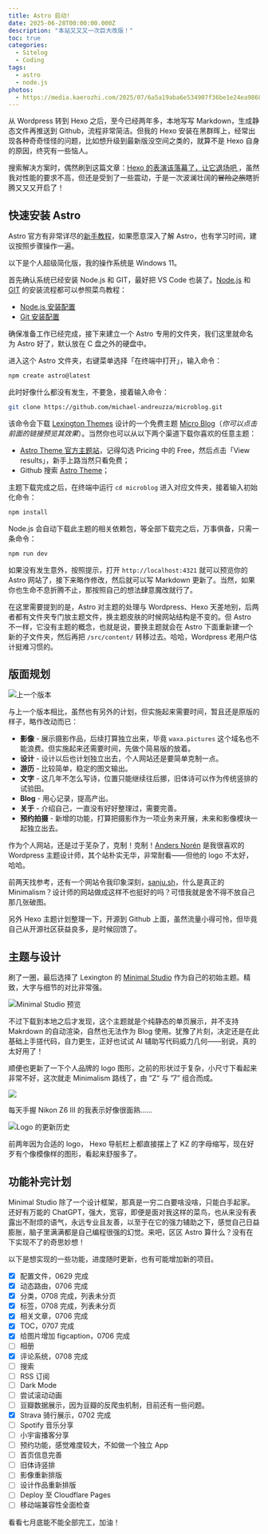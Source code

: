 ```yaml
---
title: Astro 启动!
date: 2025-06-28T00:00:00.000Z
description: "本站又又又一次巨大改版！"
toc: true
categories:
  - Sitelog
  - Coding
tags:
  - astro
  - node.js
photos:
  - https://media.kaerozhi.com/2025/07/6a5a19aba6e534907f36be1e24ea9868.webp
---
```

从 Wordpress 转到 Hexo 之后，至今已经两年多，本地写写 Markdown，生成静态文件再推送到 Github，流程非常简洁。但我的 Hexo 安装在黑群晖上，经常出现各种奇奇怪怪的问题，比如想升级到最新版没空间之类的，就算不是 Hexo 自身的原因，终究有一些恼人。

搜索解决方案时，偶然刷到这篇文章：[Hexo 的表演该落幕了，让它退场吧
](https://stblog.penclub.club/posts/removeHexo/)，虽然我对性能的要求不高，但还是受到了一些震动，于是一次波澜壮阔的~~冒险之旅~~瞎折腾又又又开启了！

## 快速安装 Astro

Astro 官方有非常详尽的[新手教程](https://docs.astro.build/zh-cn/tutorial/0-introduction/)，如果愿意深入了解 Astro，也有学习时间，建议按照步骤操作一遍。

以下是个人超级简化版，我的操作系统是 Windows 11。

首先确认系统已经安装 Node.js 和 GIT，最好把 VS Code 也装了。[Node.js](https://nodejs.org/zh-cn) 和 [GIT](https://git-scm.com/) 的安装流程都可以参照菜鸟教程：

- [Node.js 安装配置](https://www.runoob.com/nodejs/nodejs-install-setup.html)
- [Git 安装配置](https://www.runoob.com/git/git-install-setup.html)

确保准备工作已经完成，接下来建立一个 Astro 专用的文件夹，我们这里就命名为 Astro 好了，默认放在 C 盘之外的硬盘中。

进入这个 Astro 文件夹，右键菜单选择「在终端中打开」，输入命令：

```bash
npm create astro@latest
```

此时好像什么都没有发生，不要急，接着输入命令：

```bash
git clone https://github.com/michael-andreuzza/microblog.git
```

该命令会下载 [Lexington Themes](https://lexingtonthemes.com/) 设计的一个免费主题 [Micro Blog](https://microblog.lexingtonthemes.com/)（*你可以点击前面的链接预览其效果*）。当然你也可以从以下两个渠道下载你喜欢的任意主题：

- [Astro Theme 官方主题站](https://astro.build/themes/1/)，记得勾选 Pricing 中的 Free，然后点击「View results」，新手上路当然只看免费；
- Github 搜索 [Astro Theme](https://github.com/search?q=astro%20theme&type=repositories)；

主题下载完成之后，在终端中运行 `cd microblog` 进入对应文件夹，接着输入初始化命令：

```bash
npm install
```

Node.js 会自动下载此主题的相关依赖包，等全部下载完之后，万事俱备，只需一条命令：

```bash
npm run dev
```

如果没有发生意外，按照提示，打开 `http://localhost:4321` 就可以预览你的 Astro 网站了，接下来略作修改，然后就可以写 Markdown 更新了。当然，如果你也生命不息折腾不止，那按照自己的想法肆意魔改就行了。

在这里需要提到的是，Astro 对主题的处理与 Wordpress、Hexo 天差地别，后两者都有文件夹专门放主题文件，换主题皮肤的时候网站结构是不变的。但 Astro 不一样，它没有主题的概念，也就是说，要换主题就会在 Astro 下面重新建一个新的子文件夹，然后再把 `/src/content/` 转移过去。哈哈，Wordpress 老用户估计挺难习惯的。

## 版面规划

![上一个版本](https://media.kaerozhi.com/2025/07/aa8038e12914f64d4453c1840094a126.webp)

与上一个版本相比，虽然也有另外的计划，但实施起来需要时间，暂且还是原版的样子，略作改动而已：

- **影像**  - 展示摄影作品，后续打算独立出来，毕竟 `waxa.pictures` 这个域名也不能浪费。但实施起来还需要时间，先做个简易版的放着。
- **设计** - 设计以后也计划独立出去，个人网站还是要简单克制一点。
- **游历** - 比较简单，稳定的图文输出。
- **文字** - 这几年不怎么写诗，位置只能继续往后挪，旧体诗可以作为传统竖排的试验田。
- **Blog** - 用心记录，提高产出。
- **关于** - 介绍自己，一直没有好好整理过，需要完善。
- **预约拍摄** - 新增的功能，打算把摄影作为一项业务来开展，未来和影像模块一起独立出去。

作为个人网站，还是过于芜杂了，克制！克制！[Anders Norén](https://andersnoren.se/) 是我很喜欢的 Wordpress 主题设计师，其个站朴实无华，非常耐看——但他的 logo 不太好，哈哈。

前两天找参考，还有一个网站令我印象深刻，[sanju.sh](https://www.sanju.sh/)，什么是真正的 Minimalism？设计师的网站做成这样不也挺好的吗？可惜我就是舍不得不放自己那几张破图。

另外 Hexo 主题计划整理一下，开源到 Github 上面，虽然流量小得可怜，但毕竟自己从开源社区获益良多，是时候回馈了。

## 主题与设计

刷了一圈，最后选择了 Lexington 的 [Minimal Studio](https://github.com/michael-andreuzza/microstudio) 作为自己的初始主题。精致，大字与细节的对比非常强。

![Minimal Studio 预览](https://media.kaerozhi.com/2025/07/cd1139ebfe95e32019db6a422685ae34.webp)

不过下载到本地之后才发现，这个主题就是个纯静态的单页展示，并不支持 Makrdown 的自动渲染，自然也无法作为 Blog 使用。犹豫了片刻，决定还是在此基础上手搓代码，自力更生，正好也试试 AI 辅助写代码威力几何——别说，真的太好用了！

顺便也更新了一下个人品牌的 logo 图形，之前的形状过于复杂，小尺寸下看起来非常不好，这次就走 Minimalism 路线了，由 ”Z“ 与 ”7” 组合而成。

![](https://media.kaerozhi.com/2025/07/0a48d79d30257f78a411d755cd9cde3f.webp)

每天手握 Nikon Z6 III 的我表示好像很面熟……

![Logo 的更新历史](https://media.kaerozhi.com/2025/07/b35078cbcef5b88687e3c06fb0f5552c.webp)

前两年因为合适的 logo， Hexo 导航栏上都直接摆上了 KZ 的字母缩写，现在好歹有个像模像样的图形，看起来舒服多了。

## 功能补完计划

Minimal Studio 除了一个设计框架，那真是一穷二白要啥没啥，只能白手起家。还好有万能的 ChatGPT，强大，宽容，即便是面对我这样的菜鸟，也从来没有表露出不耐烦的语气，永远专业且友善，以至于在它的强力辅助之下，感觉自己日益膨胀，脑子里满满都是自己编程很强的幻觉。来吧，区区 Astro 算什么？没有在下实现不了的奇思妙想！

以下是想实现的一些功能，进度随时更新，也有可能增加新的项目。

- [x] 配置文件，0629 完成
- [x] 动态路由，0706 完成
- [x] 分类，0708 完成，列表未分页
- [x] 标签，0708 完成，列表未分页
- [x] 相关文章，0706 完成
- [x] TOC，0707 完成
- [x] 给图片增加 figcaption，0706 完成
- [ ] 相册
- [x] 评论系统，0708 完成
- [ ] 搜索
- [ ] RSS 订阅
- [ ] Dark Mode
- [ ] 尝试滚动动画
- [ ] 豆瓣数据展示，因为豆瓣的反爬虫机制，目前还有一些问题。
- [x] Strava 骑行展示，0702 完成
- [ ] Spotify 音乐分享
- [ ] 小宇宙播客分享
- [ ] 预约功能，感觉难度较大，不如做一个独立 App
- [ ] 首页信息完善
- [ ] 旧体诗竖排
- [ ] 影像重新排版
- [ ] 设计作品重新排版
- [ ] Deploy 至 Cloudflare Pages
- [ ] 移动端兼容性全面检查

看看七月底能不能全部完工，加油！